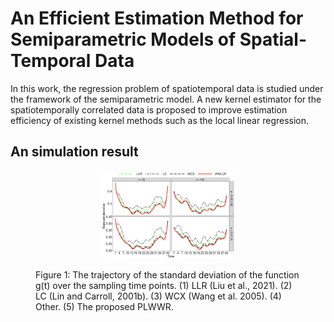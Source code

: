 # An Efficient Estimation Method for Semiparametric Models of Spatial-Temporal Data

In this work, the regression problem of spatiotemporal data is studied under the framework of the semiparametric model. A new kernel estimator for the spatiotemporally correlated data is proposed to improve estimation efficiency of existing kernel methods such as the local linear regression.


## An simulation result
<figure id="Figure1">
    <p align="center">
  <img src="./figure/theta_Gneiting.jpg" width=50% height=50%>
  </p>
  <figcaption
  <strong>Figure 1:</strong> The trajectory of the standard deviation of the function g(t) over the sampling time points. (1) LLR (Liu et al., 2021). (2) LC (Lin and Carroll, 2001b). (3) WCX (Wang et al. 2005). (4) Other. (5) The proposed PLWWR.
</figcaption>
</figure>



